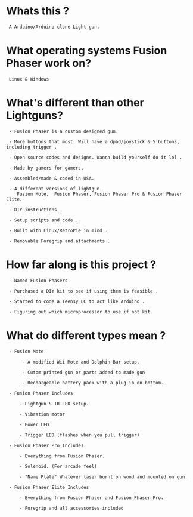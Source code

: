 # Whats this ? 

     A Arduino/Arduino clone Light gun.

# What operating systems Fusion Phaser work on?

     Linux & Windows 

# What's different than other Lightguns? 

     - Fusion Phaser is a custom designed gun.
    
     - More buttons that most. Will have a dpad/joystick & 5 buttons, including trigger .

     - Open source codes and designs. Wanna build yourself do it lol .

     - Made by gamers for gamers.

     - Assembled/made & coded in USA.

     - 4 different versions of lightgun. 
        Fusion Mote,  Fusion Phaser, Fusion Phaser Pro & Fusion Phaser Elite.

     - DIY instructions .

     - Setup scripts and code .

     - Built with Linux/RetroPie in mind .

     - Removable Foregrip and attachments .

# How far along is this project ?

     - Named Fusion Phasers 

     - Purchased a DIY kit to see if using them is feasible .

     - Started to code a Teensy LC to act like Arduino .

     - Figuring out which microprocessor to use if not kit.

# What do different types mean ?

     - Fusion Mote
        
          - A modified Wii Mote and Dolphin Bar setup.
          
          - Cutom printed gun or parts added to made gun
          
          - Rechargeable battery pack with a plug in on bottom.

     - Fusion Phaser Includes 

         - Lightgun & IR LED setup.

         - Vibration motor 

         - Power LED 

         - Trigger LED (flashes when you pull trigger)

     - Fusion Phaser Pro Includes 

         - Everything from Fusion Phaser. 

         - Solenoid. (For arcade feel) 

         - "Name Plate" Whatever laser burnt on wood and mounted on gun.

     - Fusion Phaser Elite Includes 

         - Everything from Fusion Phaser and Fusion Phaser Pro.

         - Foregrip and all accessories included


     
